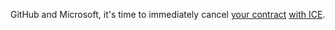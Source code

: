 GitHub and Microsoft, it's time to immediately cancel [your contract](https://github.com/drop-ice/dear-github-2.0) [with ICE](https://github.com/selfagency/microsoft-drop-ice).
